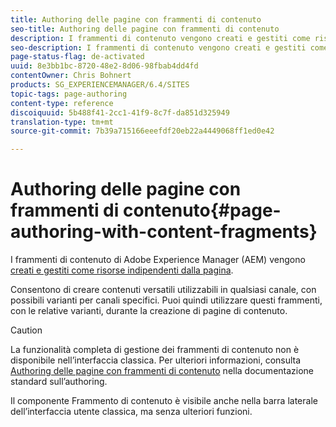```yaml
---
title: Authoring delle pagine con frammenti di contenuto
seo-title: Authoring delle pagine con frammenti di contenuto
description: I frammenti di contenuto vengono creati e gestiti come risorse indipendenti dalla pagina. Consentono di creare contenuti versatili utilizzabili in qualsiasi canale, con eventuali varianti.
seo-description: I frammenti di contenuto vengono creati e gestiti come risorse indipendenti dalla pagina. Consentono di creare contenuti versatili utilizzabili in qualsiasi canale, con eventuali varianti.
page-status-flag: de-activated
uuid: 8e3bb1bc-8720-48e2-8d06-98fbab4dd4fd
contentOwner: Chris Bohnert
products: SG_EXPERIENCEMANAGER/6.4/SITES
topic-tags: page-authoring
content-type: reference
discoiquuid: 5b488f41-2cc1-41f9-8c7f-da851d325949
translation-type: tm+mt
source-git-commit: 7b39a715166eeefdf20eb22a4449068ff1ed0e42

---
```



# Authoring delle pagine con frammenti di contenuto{#page-authoring-with-content-fragments}

I frammenti di contenuto di Adobe Experience Manager (AEM) vengono [creati e gestiti come risorse indipendenti dalla pagina](/help/assets/content-fragments.md).

Consentono di creare contenuti versatili utilizzabili in qualsiasi canale, con possibili varianti per canali specifici. Puoi quindi utilizzare questi frammenti, con le relative varianti, durante la creazione di pagine di contenuto.

>[!CAUTION]
>
>La funzionalità completa di gestione dei frammenti di contenuto non è disponibile nell’interfaccia classica. Per ulteriori informazioni, consulta [Authoring delle pagine con frammenti di contenuto](/help/sites-authoring/content-fragments.md) nella documentazione standard sull’authoring.
>
>Il componente Frammento di contenuto è visibile anche nella barra laterale dell’interfaccia utente classica, ma senza ulteriori funzioni.

